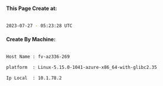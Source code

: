 
   
#### This Page Create at:

```bash

2023-07-27 - 05:23:28 UTC

```

#### Create By Machine:

```bash

Host Name : fv-az336-269

platform  : Linux-5.15.0-1041-azure-x86_64-with-glibc2.35

Ip Local  : 10.1.78.2

```

